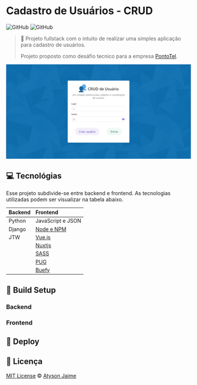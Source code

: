 # Cadastro de Usuários - CRUD

![GitHub](https://img.shields.io/badge/Atysonjaime-CRUD__User-9cf)
![GitHub](https://img.shields.io/github/license/atysonjaime/CRUD_User)

> 👤 Projeto fullstack com o intuito de realizar uma simples aplicação para cadastro de usuários.
>
> Projeto proposto como desáfio tecnico para a empresa [PontoTel](https://www.pontotel.com.br/).

![Login Page](/frontend/assets/capa_login.png)

## 💻 Tecnológias

Esse projeto subdivide-se entre backend e frontend. As tecnologias utilizadas podem ser visualizar na tabela abaixo.

| **Backend** | **Frontend**                                      |
| :---------- | :------------------------------------------------ |
| Python      | JavaScript e JSON                                 |
| Django      | [Node e NPM](https://nodejs.org/en/)              |
| JTW         | [Vue.js](https://vuejs.org)                       |
|             | [Nuxtjs](https://nuxtjs.org)                      |
|             | [SASS](https://sass-lang.com)                     |
|             | [PUG](https://pugjs.org/api/getting-started.html) |
|             | [Buefy](https://buefy.org)                        |

## 🔧 Build Setup

### Backend

### Frontend

## 🚀 Deploy

## 📝 Licença

[MIT License](https://github.com/AtysonJaime/CRUD_user/blob/main/LICENSE) © [Atyson Jaime](https://atysonjaime.github.io)
